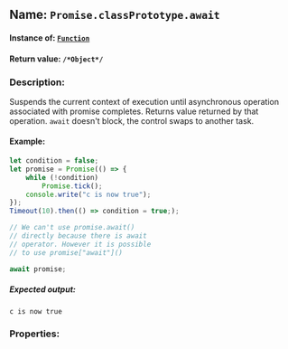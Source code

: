 ## Name: `Promise.classPrototype.await`

#### Instance of: [`Function`](Function.md)

#### Return value: `/*Object*/`

### Description:

Suspends the current context of execution until 
asynchronous operation associated with promise 
completes. Returns value returned by that 
operation. `await` doesn't block, the control swaps 
to another task.

#### Example:

```js
let condition = false;
let promise = Promise(() => {
    while (!condition)
        Promise.tick();
    console.write("c is now true");
});
Timeout(10).then(() => condition = true;);

// We can't use promise.await()
// directly because there is await
// operator. However it is possible
// to use promise["await"]()

await promise;
```

##### Expected output:

```
c is now true
```

### Properties:



